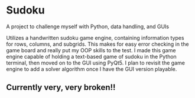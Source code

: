 # Sudoku
A project to challenge myself with Python, data handling, and GUIs

Utilizes a handwritten sudoku game engine, containing information types for rows, columns, and subgrids. This makes for easy error checking in the game board and really put my OOP skills to the test. I made this game engine capable of holding a text-based game of sudoku in the Python terminal, then moved on to the GUI using PyQt5. I plan to revisit the game engine to add a solver algorithm once I have the GUI version playable.

## Currently very, very broken!!